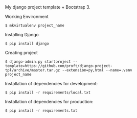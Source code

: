 My django project template + Bootstrap 3.

Working Environment

    $ mkvirtualenv project_name

Installing Django

    $ pip install django

Creating project

    $ django-admin.py startproject --template=https://github.com/proft/django-project-tpl/archive/master.tar.gz --extension=py,html --name=.venv project_name

Installation of dependencies for development:

    $ pip install -r requirements/local.txt

Installation of dependencies for production:

    $ pip install -r requirements.txt
